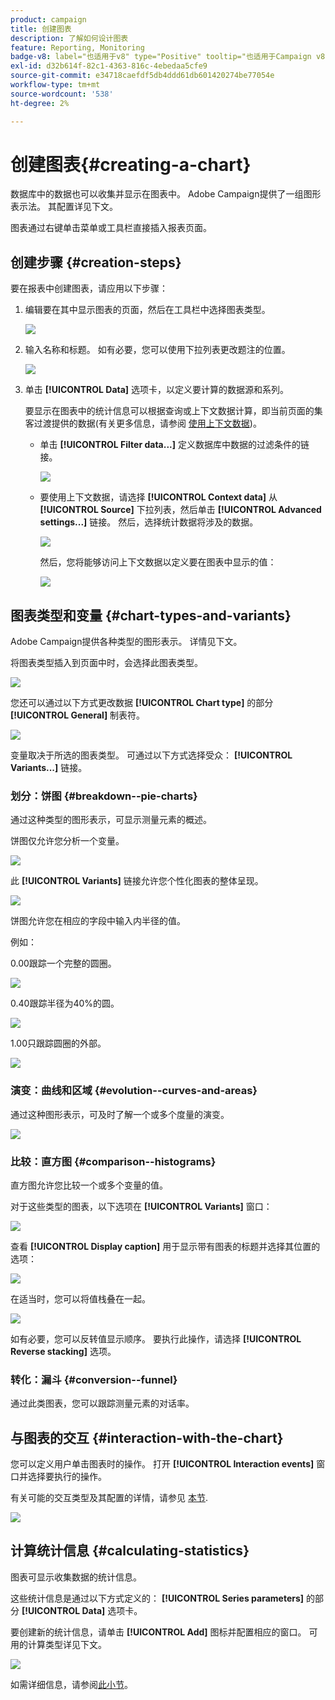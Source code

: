 ```yaml
---
product: campaign
title: 创建图表
description: 了解如何设计图表
feature: Reporting, Monitoring
badge-v8: label="也适用于v8" type="Positive" tooltip="也适用于Campaign v8"
exl-id: d32b614f-82c1-4363-816c-4ebedaa5cfe9
source-git-commit: e34718caefdf5db4ddd61db601420274be77054e
workflow-type: tm+mt
source-wordcount: '538'
ht-degree: 2%

---
```


# 创建图表{#creating-a-chart}



数据库中的数据也可以收集并显示在图表中。 Adobe Campaign提供了一组图形表示法。 其配置详见下文。

图表通过右键单击菜单或工具栏直接插入报表页面。

## 创建步骤 {#creation-steps}

要在报表中创建图表，请应用以下步骤：

1. 编辑要在其中显示图表的页面，然后在工具栏中选择图表类型。

   ![](assets/s_advuser_report_page_activity_04.png)

1. 输入名称和标题。 如有必要，您可以使用下拉列表更改题注的位置。

   ![](assets/s_ncs_advuser_report_wizard_018.png)

1. 单击 **[!UICONTROL Data]** 选项卡，以定义要计算的数据源和系列。

   要显示在图表中的统计信息可以根据查询或上下文数据计算，即当前页面的集客过渡提供的数据(有关更多信息，请参阅 [使用上下文数据](../../reporting/using/using-the-context.md#using-context-data))。

   * 单击 **[!UICONTROL Filter data...]** 定义数据库中数据的过滤条件的链接。

     ![](assets/reporting_graph_add_filter.png)

   * 要使用上下文数据，请选择 **[!UICONTROL Context data]** 从 **[!UICONTROL Source]** 下拉列表，然后单击 **[!UICONTROL Advanced settings...]** 链接。 然后，选择统计数据将涉及的数据。

     ![](assets/reporting_graph_from_context.png)

     然后，您将能够访问上下文数据以定义要在图表中显示的值：

     ![](assets/reporting_graph_select-from_context.png)

## 图表类型和变量 {#chart-types-and-variants}

Adobe Campaign提供各种类型的图形表示。 详情见下文。

将图表类型插入到页面中时，会选择此图表类型。

![](assets/s_advuser_report_page_activity_04.png)

您还可以通过以下方式更改数据 **[!UICONTROL Chart type]** 的部分 **[!UICONTROL General]** 制表符。

![](assets/reporting_change_graph_type.png)

变量取决于所选的图表类型。 可通过以下方式选择受众： **[!UICONTROL Variants...]** 链接。

### 划分：饼图 {#breakdown--pie-charts}

通过这种类型的图形表示，可显示测量元素的概述。

饼图仅允许您分析一个变量。

![](assets/reporting_graph_type_sector_1.png)

此 **[!UICONTROL Variants]** 链接允许您个性化图表的整体呈现。

![](assets/reporting_graph_type_sector_2.png)

饼图允许您在相应的字段中输入内半径的值。

例如：

0.00跟踪一个完整的圆圈。

![](assets/s_ncs_advuser_report_sector_exple1.png)

0.40跟踪半径为40%的圆。

![](assets/s_ncs_advuser_report_sector_exple2.png)

1.00只跟踪圆圈的外部。

![](assets/s_ncs_advuser_report_sector_exple3.png)

### 演变：曲线和区域 {#evolution--curves-and-areas}

通过这种图形表示，可及时了解一个或多个度量的演变。

![](assets/reporting_graph_type_curve.png)

### 比较：直方图 {#comparison--histograms}

直方图允许您比较一个或多个变量的值。

对于这些类型的图表，以下选项在 **[!UICONTROL Variants]** 窗口：

![](assets/reporting_select_graph_var.png)

查看 **[!UICONTROL Display caption]** 用于显示带有图表的标题并选择其位置的选项：

![](assets/reporting_select_graph_legend.png)

在适当时，您可以将值栈叠在一起。

![](assets/reporting_graph_type_histo.png)

如有必要，您可以反转值显示顺序。 要执行此操作，请选择 **[!UICONTROL Reverse stacking]** 选项。

### 转化：漏斗 {#conversion--funnel}

通过此类图表，您可以跟踪测量元素的对话率。

## 与图表的交互 {#interaction-with-the-chart}

您可以定义用户单击图表时的操作。 打开 **[!UICONTROL Interaction events]** 窗口并选择要执行的操作。

有关可能的交互类型及其配置的详情，请参见 [本节](../../web/using/static-elements-in-a-web-form.md#inserting-html-content).

![](assets/s_ncs_advuser_report_wizard_017.png)

## 计算统计信息 {#calculating-statistics}

图表可显示收集数据的统计信息。

这些统计信息是通过以下方式定义的： **[!UICONTROL Series parameters]** 的部分 **[!UICONTROL Data]** 选项卡。

要创建新的统计信息，请单击 **[!UICONTROL Add]** 图标并配置相应的窗口。 可用的计算类型详见下文。

![](assets/reporting_add_statistics.png)

如需详细信息，请参阅[此小节](../../reporting/using/using-the-descriptive-analysis-wizard.md#statistics-calculation)。
